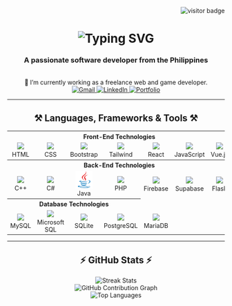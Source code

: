 <!-- Visitor Badge -->
<p align="right">
    <img src="https://visitor-badge.laobi.icu/badge?page_id=salesp07.salesp07" alt="visitor badge" />
</p>

<!-- Header -->
<h1 align="center">
    <img src="https://readme-typing-svg.herokuapp.com/?font=Righteous&size=35&center=true&vCenter=true&width=500&height=70&duration=4000&lines=Hi!+👋;+I'm+Joshua+Anderson+Padilla!;" alt="Typing SVG" />
</h1>

<h3 align="center">A passionate software developer from the Philippines</h3>

<br/>

<!-- Contact Section -->
<div align="center">
    🔭 I’m currently working as a freelance web and game developer.
</div>

<div align="center">
    <a href="mailto:andersonandy046@gmail.com">
        <img src="https://img.shields.io/badge/Gmail-333333?style=for-the-badge&logo=gmail&logoColor=red" alt="Gmail" />
    </a>
    <a href="https://www.linkedin.com/in/joshua-padilla-009681270/" target="_blank">
        <img src="https://img.shields.io/badge/LinkedIn-0077B5?style=for-the-badge&logo=linkedin&logoColor=white" alt="LinkedIn" />
    </a>
    <a href="https://padilla.vercel.app" target="_blank">
        <img src="https://img.shields.io/badge/Portfolio-FF5722?style=for-the-badge&logo=todoist&logoColor=white" alt="Portfolio" />
    </a>
</div>

<hr>

<!-- Languages and Tools -->
<h2 align="center">⚒️ Languages, Frameworks & Tools ⚒️</h2>

<p align="center">
  <table align="center">
    <tr>
      <th colspan="7" align="center">Front-End Technologies</th>
    </tr>
    <tr>
      <td align="center"><img src="https://skillicons.dev/icons?i=html" width="40"><br>HTML</td>
      <td align="center"><img src="https://skillicons.dev/icons?i=css" width="40"><br>CSS</td>
      <td align="center"><img src="https://cdn.simpleicons.org/bootstrap/7952B3" width="40"><br>Bootstrap</td>
      <td align="center"><img src="https://skillicons.dev/icons?i=tailwind" width="40"><br>Tailwind</td>
      <td align="center"><img src="https://skillicons.dev/icons?i=react" width="40"><br>React</td>
      <td align="center"><img src="https://skillicons.dev/icons?i=js" width="40"><br>JavaScript</td>
      <td align="center"> <img src="https://skillicons.dev/icons?i=vue" width="40"><br>Vue.js</td>
      <td align="center"><img src="https://cdn.iconscout.com/icon/free/png-512/free-jquery-3521520-2945023.png" width="40"><br>jQuery</td>
    </tr>
    <tr>
      <th colspan="7" align="center">Back-End Technologies</th>
    </tr>
    <tr>
      <td align="center"><img src="https://techstack-generator.vercel.app/cpp-icon.svg" width="40"><br>C++</td>
      <td align="center"><img src="https://techstack-generator.vercel.app/csharp-icon.svg" width="40"><br>C#</td>
      <td align="center"><img src="https://raw.githubusercontent.com/devicons/devicon/master/icons/java/java-original.svg" width="40"><br>Java</td>
      <td align="center"><img src="https://skillicons.dev/icons?i=php" width="40"><br>PHP</td>
      <td align="center"><img src="https://skillicons.dev/icons?i=firebase" width="45"><br>Firebase</td>
      <td align="center"><img src="https://skillicons.dev/icons?i=supabase" width="45"><br>Supabase</td>
      <td align="center"><img src="https://skillicons.dev/icons?i=flask" width="40"><br>Flask</td>
      <td align="center"><img src="https://skillicons.dev/icons?i=nodejs" width="40"><br>Node.js</td>
    </tr>
    <tr>
      <th colspan="4" align="center">Database Technologies</th>
    </tr>
    <tr>
      <td align="center"><img src="https://techstack-generator.vercel.app/mysql-icon.svg" width="40"><br>MySQL</td>
      <td align="center"><img src="https://cdn.jsdelivr.net/gh/devicons/devicon/icons/microsoftsqlserver/microsoftsqlserver-plain.svg" width="45"><br>Microsoft SQL</td>
      <td align="center"><img src="https://skillicons.dev/icons?i=sqlite" width="40"><br>SQLite</td>
      <td align="center"><img src="https://skillicons.dev/icons?i=postgresql" width="40"><br>PostgreSQL</td>
      <td align="center"><img src="https://cdn.jsdelivr.net/gh/devicons/devicon/icons/mariadb/mariadb-original-wordmark.svg" width="40"><br>MariaDB</td>
    </tr>
  </table>
</p>

<hr/>

<!-- Stats Section -->
<h2 align="center">⚡ GitHub Stats ⚡</h2>

<div align="center">
    <img width="390" src="https://github-readme-streak-stats-salesp07.vercel.app/?user=anderson895&count_private=true&theme=react&border_radius=10" alt="Streak Stats" />
    <br/>
    <img width="600" src="https://github-readme-activity-graph.vercel.app/graph?username=anderson895&theme=react-dark&hide_border=true&area=true&custom_title=Contribution%20Graph%20of%20last%2030%20days" alt="GitHub Contribution Graph" />
    <br/>
    <img width="325" src="https://github-readme-stats-salesp07.vercel.app/api/top-langs/?username=anderson895&hide=HTML&layout=compact&theme=react&border_radius=10" alt="Top Languages" />
    <br/>
    <!-- MariaDB Icon -->
</div>

